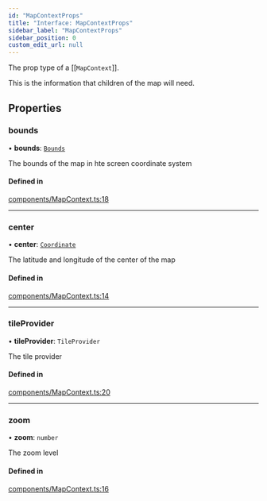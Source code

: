 ```yaml
---
id: "MapContextProps"
title: "Interface: MapContextProps"
sidebar_label: "MapContextProps"
sidebar_position: 0
custom_edit_url: null
---
```


The prop type of a [[`MapContext`]].

This is the information that children of the map will need.

## Properties

### bounds

• **bounds**: [`Bounds`](Bounds.md)

The bounds of the map in hte screen coordinate system

#### Defined in

[components/MapContext.ts:18](https://github.com/rob-blackbourn/jetblack-map/blob/74a170a/src/components/MapContext.ts#L18)

___

### center

• **center**: [`Coordinate`](Coordinate.md)

The latitude and longitude of the center of the map

#### Defined in

[components/MapContext.ts:14](https://github.com/rob-blackbourn/jetblack-map/blob/74a170a/src/components/MapContext.ts#L14)

___

### tileProvider

• **tileProvider**: `TileProvider`

The tile provider

#### Defined in

[components/MapContext.ts:20](https://github.com/rob-blackbourn/jetblack-map/blob/74a170a/src/components/MapContext.ts#L20)

___

### zoom

• **zoom**: `number`

The zoom level

#### Defined in

[components/MapContext.ts:16](https://github.com/rob-blackbourn/jetblack-map/blob/74a170a/src/components/MapContext.ts#L16)
